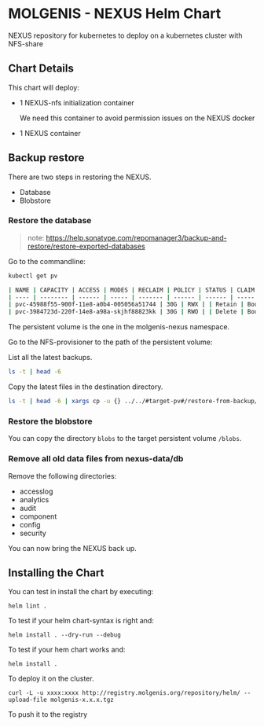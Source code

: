 # MOLGENIS - NEXUS Helm Chart

NEXUS repository for kubernetes to deploy on a kubernetes cluster with NFS-share

## Chart Details

This chart will deploy:

- 1 NEXUS-nfs initialization container

  We need this container to avoid permission issues on the NEXUS docker
- 1 NEXUS container

## Backup restore
There are two steps in restoring the NEXUS.

- Database
- Blobstore

### Restore the database
>note: https://help.sonatype.com/repomanager3/backup-and-restore/restore-exported-databases 
 
Go to the commandline:

```bash
kubectl get pv
```

```bash
| NAME | CAPACITY | ACCESS | MODES | RECLAIM | POLICY | STATUS | CLAIM | STORAGECLASS | REASON | AGE |
| ---- | -------- | ------ | ----- | ------- | ------ | ------ | ----- | ------------ | ------ | --- |
| pvc-45988f55-900f-11e8-a0b4-005056a51744 | 30G | RWX | | Retain | Bound | molgenis-nexus/molgenis-nfs-claim | nfs-provisioner-retain | | | 33d |
| pvc-3984723d-220f-14e8-a98a-skjhf88823kk | 30G | RWO | | Delete | Bound | molgenis-test/molgenis-nfs-claim | nfs-provisioner | | | 33d |
```

The persistent volume is the one in the molgenis-nexus namespace. 

Go to the NFS-provisioner to the path of the persistent volume:

List all the latest backups.
```bash
ls -t | head -6
```

Copy the latest files in the destination directory.
```bash
ls -t | head -6 | xargs cp -u {} ../../#target-pv#/restore-from-backup/
```

### Restore the blobstore
You can copy the directory ```blobs``` to the target persistent volume ```/blobs```.

### Remove all old data files from nexus-data/db

Remove the following directories:

- accesslog
- analytics
- audit
- component
- config
- security

You can now bring the NEXUS back up.

## Installing the Chart

You can test in install the chart by executing:

```helm lint .```

To test if your helm chart-syntax is right and:

```helm install . --dry-run --debug```

To test if your hem chart works and:

```helm install .```

To deploy it on the cluster.

```curl -L -u xxxx:xxxx http://registry.molgenis.org/repository/helm/ --upload-file molgenis-x.x.x.tgz```

To push it to the registry



